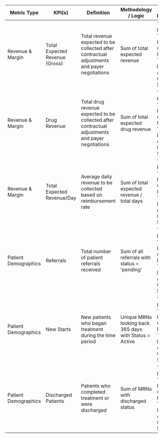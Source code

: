 | Metric Type        | KPI(s)                          | Definition                                                                                       | Methodology / Logic                                                | Data Dimensions                                                  |
|---------------------|----------------------------------|--------------------------------------------------------------------------------------------------|----------------------------------------------------------------------|------------------------------------------------------------------|
| Revenue & Margin    | Total Expected Revenue (Gross)  | Total revenue expected to be collected after contractual adjustments and payer negotiations     | Sum of total expected revenue                                       | Time Frame, Therapy, Product (Drug), Nursing Type, Location, AE, Patient Census Status |
| Revenue & Margin    | Drug Revenue                    | Total drug revenue expected to be collected after contractual adjustments and payer negotiations | Sum of total expected drug revenue                                  | Time Frame, Therapy, Product (Drug), Nursing Type, Location, AE, Patient Census Status |
| Revenue & Margin    | Total Expected Revenue/Day      | Average daily revenue to be collected based on reimbursement rate                               | Sum of total expected revenue / total days                          | Time Frame, Therapy, Product (Drug), Nursing Type, Location, AE, Patient Census Status |
| Patient Demographics| Referrals                       | Total number of patient referrals received                                                      | Sum of all referrals with status = 'pending'                        | Time Frame, Therapy, Product (Drug), Nursing Type, Location, AE, Patient Census Status |
| Patient Demographics| New Starts                      | New patients who began treatment during the time period                                          | Unique MRNs looking back 365 days with Status = Active             | Time Frame, Therapy, Product (Drug), Nursing Type, Location, AE, Patient Census Status |
| Patient Demographics| Discharged Patients             | Patients who completed treatment or were discharged                                             | Sum of MRNs with discharged status                                  | Time Frame, Therapy, Product (Drug), Nursing Type, Location, AE, Patient Census Status |

